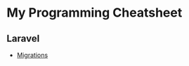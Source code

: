 # My Programming Cheatsheet
## Laravel
-  [Migrations](https://github.com/LouisPetrik/cheatsheet/blob/master/go.md#hello-world)
